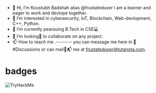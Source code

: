 - 👋 Hi, I’m Koustubh Badshah alias @frustateduser I am a learner and eager to work and devlope together. 
- 👀 I’m interested in cybersecurity, IoT, Blockchain, Web-devlopment, C++, Python.
- 🌱 I’m currently pearsuing B.Tech in CSE💻
- 💞️ I’m looking👀 to collaborate on any project.
- 📫 How to reach me .--------  you can message me here in 🫠#Discussions or can mail📧📬 me at <e-mail>frustateduser@tutanota.com</e-mail>.

# badges 
<img src="https://tryhackme-badges.s3.amazonaws.com/frustrateduser.png" alt="TryHackMe">



<!---
frustateduser/frustateduser is a ✨ special ✨ repository because its `README.md` (this file) appears on your GitHub profile.
You can click the Preview link to take a look at your changes.
--->
